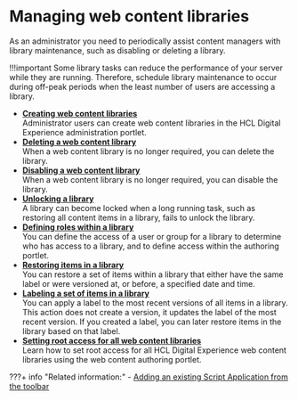 # Managing web content libraries

As an administrator you need to periodically assist content managers with library maintenance, such as disabling or deleting a library.

!!!important
    Some library tasks can reduce the performance of your server while they are running. Therefore, schedule library maintenance to occur during off-peak periods when the least number of users are accessing a library.

-   **[Creating web content libraries](wcm_config_wcmlibraries.md)**  
Administrator users can create web content libraries in the HCL Digital Experience administration portlet.
-   **[Deleting a web content library](wcm_config_wcmlibrary_delete.md)**  
When a web content library is no longer required, you can delete the library.
-   **[Disabling a web content library](wcm_config_wcmlibrary_disable.md)**  
When a web content library is no longer required, you can disable the library.
-   **[Unlocking a library](wcm_admin_library_unlock.md)**  
A library can become locked when a long running task, such as restoring all content items in a library, fails to unlock the library.
-   **[Defining roles within a library](wcm_configure_library_role.md)**  
You can define the access of a user or group for a library to determine who has access to a library, and to define access within the authoring portlet.
-   **[Restoring items in a library](wcm_managing_versions_library.md)**  
You can restore a set of items within a library that either have the same label or were versioned at, or before, a specified date and time.
-   **[Labeling a set of items in a library](wcm_managing_labels.md)**  
You can apply a label to the most recent versions of all items in a library. This action does not create a version, it updates the label of the most recent version. If you created a label, you can later restore items in the library based on that label.
-   **[Setting root access for all web content libraries](wcm_config_library_root_access.md)**  
Learn how to set root access for all HCL Digital Experience web content libraries using the web content authoring portlet.

<!--

**Parent topic:**[Web content](../practitioner_studio/web_content.md) -->


???+ info "Related information:"
    - [Adding an existing Script Application from the toolbar](../../../../../extend_dx/script_application/build_app_with_script_application/drop_app_toolbar.md)

